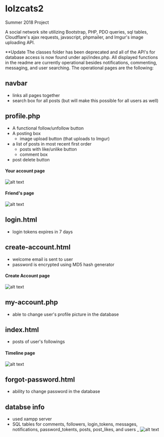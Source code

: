 # lolzcats2

Summer 2018 Project 

A social network site utilizing Bootstrap, PHP, PDO queries, sql tables, Cloudflare's ajax requests, javascript, phpmailer, and Imgur's image uploading API. 

**Update
The classes folder has been deprecated and all of the API's for database access is now found under api/index.php. All displayed functions in the readme are currently operational besides notifications, commenting, messaging, and user searching. The operational pages are the following: 

## navbar
* links all pages together
* search box for all posts (but will make this possible for all users as well)
## profile.php
* A functional follow/unfollow button
* A posting box
  * image upload button (that uploads to Imgur)
* a list of posts in most recent first order
  * posts with like/unlike button
  * comment box
* post delete button
#### Your account page
![alt text](https://i.imgur.com/GKnHBi0.png)
#### Friend's page 
![alt text](https://i.imgur.com/pB0YQs0.png)
## login.html
* login tokens expires in 7 days 
## create-account.html
* welcome email is sent to user
* password is encrypted using MD5 hash generator 
#### Create Account page 
![alt text](https://i.imgur.com/YozT9g2.png)
## my-account.php
* able to change user's profile picture in the database 
## index.html
* posts of user's followings 
#### Timeline page 
![alt text](https://i.imgur.com/vKedUIV.png)
## forgot-password.html 
* ability to change password in the database 
## databse info
* used xampp server
* SQL tables for comments, followers, login_tokens, messages, notifications, password_tokents, posts, post_likes, and users
_
![alt text](https://i.imgur.com/i5myKyh.png)






